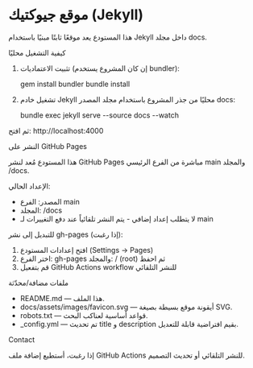 # موقع جيوكتيك (Jekyll)

هذا المستودع يعد موقعًا ثابتًا مبنيًا باستخدام Jekyll داخل مجلد docs.

كيفية التشغيل محليًا

1. تثبيت الاعتماديات (إن كان المشروع يستخدم bundler):

   gem install bundler
   bundle install

2. تشغيل خادم Jekyll محليًا من جذر المشروع باستخدام مجلد المصدر docs:

   bundle exec jekyll serve --source docs --watch

ثم افتح: http://localhost:4000

النشر على GitHub Pages

هذا المستودع مُعد لنشر GitHub Pages مباشرة من الفرع الرئيسي main والمجلد /docs.

الإعداد الحالي:
- المصدر: الفرع main 
- المجلد: /docs
- لا يتطلب إعداد إضافي - يتم النشر تلقائياً عند دفع التغييرات لـ main

للتبديل إلى نشر gh-pages (إذا رغبت):
1. افتح إعدادات المستودع (Settings → Pages)
2. اختر الفرع: gh-pages والمجلد: / (root) ثم احفظ
3. قم بتفعيل GitHub Actions workflow للنشر التلقائي

ملفات مضافة/محدّثة
- README.md — هذا الملف.
- docs/assets/images/favicon.svg — أيقونة موقع بسيطة بصيغة SVG.
- robots.txt — قواعد أساسية لعناكب البحث.
- _config.yml — تم تحديث title و description بقيم افتراضية قابلة للتعديل.

Contact

إذا رغبت، أستطيع إضافة ملف GitHub Actions للنشر التلقائي أو تحديث التصميم.
